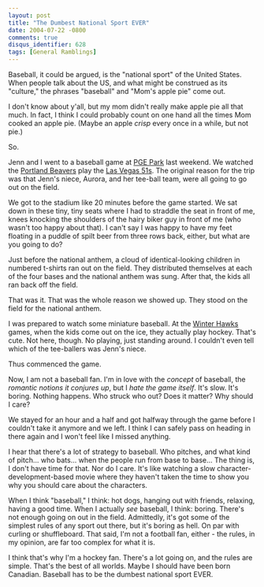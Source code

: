 ```yaml
---
layout: post
title: "The Dumbest National Sport EVER"
date: 2004-07-22 -0800
comments: true
disqus_identifier: 628
tags: [General Ramblings]
---
```

Baseball, it could be argued, is the "national sport" of the United
States. When people talk about the US, and what might be construed as
its "culture," the phrases "baseball" and "Mom's apple pie" come out.
 
 I don't know about y'all, but my mom didn't really make apple pie all
that much. In fact, I think I could probably count on one hand all the
times Mom cooked an apple pie. (Maybe an apple *crisp* every once in a
while, but not pie.)
 
 So.
 
 Jenn and I went to a baseball game at [PGE
Park](http://www.pgepark.com/) last weekend. We watched the [Portland
Beavers](http://www.pgepark.com/beavers/) play the [Las Vegas
51s](http://www.lv51.com/). The original reason for the trip was that
Jenn's niece, Aurora, and her tee-ball team, were all going to go out on
the field.
 
 We got to the stadium like 20 minutes before the game started. We sat
down in these tiny, tiny seats where I had to straddle the seat in front
of me, knees knocking the shoulders of the hairy biker guy in front of
me (who wasn't too happy about that). I can't say I was happy to have my
feet floating in a puddle of spilt beer from three rows back, either,
but what are you going to do?
 
 Just before the national anthem, a cloud of identical-looking children
in numbered t-shirts ran out on the field. They distributed themselves
at each of the four bases and the national anthem was sung. After that,
the kids all ran back off the field.
 
 That was it. That was the whole reason we showed up. They stood on the
field for the national anthem.
 
 I was prepared to watch some miniature baseball. At the [Winter
Hawks](http://www.winterhawks.com) games, when the kids come out on the
ice, they actually play hockey. That's cute. Not here, though. No
playing, just standing around. I couldn't even tell which of the
tee-ballers was Jenn's niece.
 
 Thus commenced the game.
 
 Now, I am not a baseball fan. I'm in love with the *concept* of
baseball, the *romantic notions it conjures up*, but I *hate the game
itself*. It's slow. It's boring. Nothing happens. Who struck who out?
Does it matter? Why should I care?
 
 We stayed for an hour and a half and got halfway through the game
before I couldn't take it anymore and we left. I think I can safely pass
on heading in there again and I won't feel like I missed anything.
 
 I hear that there's a lot of strategy to baseball. Who pitches, and
what kind of pitch... who bats... when the people run from base to
base... The thing is, I don't have time for that. Nor do I care. It's
like watching a slow character-development-based movie where they
haven't taken the time to show you why you should care about the
characters.
 
 When I think "baseball," I think: hot dogs, hanging out with friends,
relaxing, having a good time. When I actually *see* baseball, I think:
boring. There's not enough going on out in the field. Admittedly, it's
got some of the simplest rules of any sport out there, but it's boring
as hell. On par with curling or shuffleboard. That said, I'm not a
football fan, either - the rules, in my opinion, are far too complex for
what it is.
 
 I think that's why I'm a hockey fan. There's a lot going on, and the
rules are simple. That's the best of all worlds. Maybe I should have
been born Canadian. Baseball has to be the dumbest national sport EVER.
